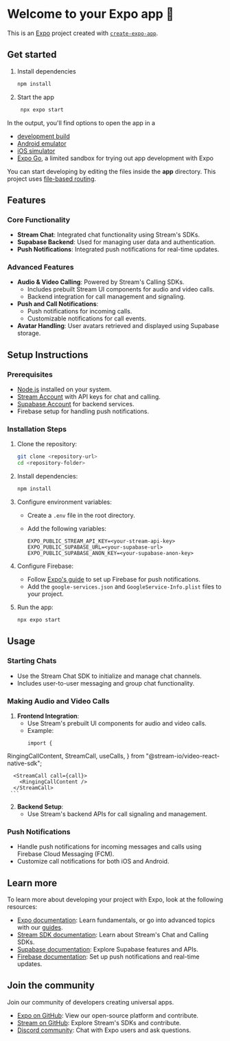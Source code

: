 # Welcome to your Expo app 👋

This is an [Expo](https://expo.dev) project created with [`create-expo-app`](https://www.npmjs.com/package/create-expo-app).

## Get started

1. Install dependencies

   ```bash
   npm install
   ```

2. Start the app

   ```bash
    npx expo start
   ```

In the output, you'll find options to open the app in a

- [development build](https://docs.expo.dev/develop/development-builds/introduction/)
- [Android emulator](https://docs.expo.dev/workflow/android-studio-emulator/)
- [iOS simulator](https://docs.expo.dev/workflow/ios-simulator/)
- [Expo Go](https://expo.dev/go), a limited sandbox for trying out app development with Expo

You can start developing by editing the files inside the **app** directory. This project uses [file-based routing](https://docs.expo.dev/router/introduction).

## Features

### Core Functionality

- **Stream Chat**: Integrated chat functionality using Stream's SDKs.
- **Supabase Backend**: Used for managing user data and authentication.
- **Push Notifications**: Integrated push notifications for real-time updates.

### Advanced Features

- **Audio & Video Calling**: Powered by Stream's Calling SDKs.
  - Includes prebuilt Stream UI components for audio and video calls.
  - Backend integration for call management and signaling.
- **Push and Call Notifications**:
  - Push notifications for incoming calls.
  - Customizable notifications for call events.
- **Avatar Handling**: User avatars retrieved and displayed using Supabase storage.

## Setup Instructions

### Prerequisites

- [Node.js](https://nodejs.org/) installed on your system.
- [Stream Account](https://getstream.io/) with API keys for chat and calling.
- [Supabase Account](https://supabase.com/) for backend services.
- Firebase setup for handling push notifications.

### Installation Steps

1. Clone the repository:

   ```bash
   git clone <repository-url>
   cd <repository-folder>
   ```

2. Install dependencies:

   ```bash
   npm install
   ```

3. Configure environment variables:
   - Create a `.env` file in the root directory.
   - Add the following variables:

     ```env
     EXPO_PUBLIC_STREAM_API_KEY=<your-stream-api-key>
     EXPO_PUBLIC_SUPABASE_URL=<your-supabase-url>
     EXPO_PUBLIC_SUPABASE_ANON_KEY=<your-supabase-anon-key>
     ```

4. Configure Firebase:
   - Follow [Expo's guide](https://docs.expo.dev/push-notifications/using-fcm/) to set up Firebase for push notifications.
   - Add the `google-services.json` and `GoogleService-Info.plist` files to your project.

5. Run the app:

   ```bash
   npx expo start
   ```

## Usage

### Starting Chats

- Use the Stream Chat SDK to initialize and manage chat channels.
- Includes user-to-user messaging and group chat functionality.

### Making Audio and Video Calls

1. **Frontend Integration**:
   - Use Stream's prebuilt UI components for audio and video calls.
   - Example:
     ```tsx
     import {
  RingingCallContent,
  StreamCall,
  useCalls,
} from "@stream-io/video-react-native-sdk";

      <StreamCall call={call}>
        <RingingCallContent />
      </StreamCall>
     ```

2. **Backend Setup**:
   - Use Stream's backend APIs for call signaling and management.

### Push Notifications

- Handle push notifications for incoming messages and calls using Firebase Cloud Messaging (FCM).
- Customize call notifications for both iOS and Android.

## Learn more

To learn more about developing your project with Expo, look at the following resources:

- [Expo documentation](https://docs.expo.dev/): Learn fundamentals, or go into advanced topics with our [guides](https://docs.expo.dev/guides).
- [Stream SDK documentation](https://getstream.io/docs/): Learn about Stream's Chat and Calling SDKs.
- [Supabase documentation](https://supabase.com/docs): Explore Supabase features and APIs.
- [Firebase documentation](https://firebase.google.com/docs): Set up push notifications and real-time updates.

## Join the community

Join our community of developers creating universal apps.

- [Expo on GitHub](https://github.com/expo/expo): View our open-source platform and contribute.
- [Stream on GitHub](https://github.com/GetStream): Explore Stream's SDKs and contribute.
- [Discord community](https://chat.expo.dev): Chat with Expo users and ask questions.

